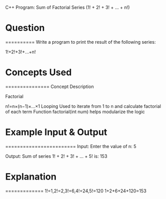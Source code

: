 C++ Program: Sum of Factorial Series (1! + 2! + 3! + … + n!)

# Question
==========
Write a program to print the result of the following series:

1!+2!+3!+...+n!



# Concepts Used
===============
Concept	Description

Factorial	

n!=n×(n−1)×...×1
Looping	Used to iterate from 1 to n and calculate factorial of each term
Function	factorial(int num) helps modularize the logic



# Example Input & Output
========================
Input:
Enter the value of n: 5

Output:
Sum of series 1! + 2! + 3! + ... + 5! is: 153



# Explanation
=============
1!=1,2!=2,3!=6,4!=24,5!=120
1+2+6+24+120=153
